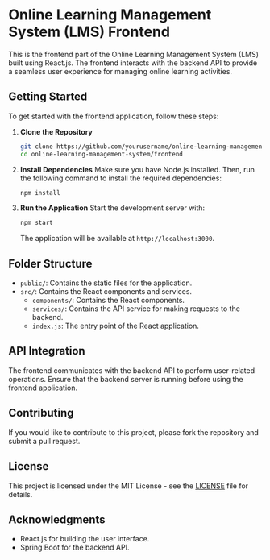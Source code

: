 # Online Learning Management System (LMS) Frontend

This is the frontend part of the Online Learning Management System (LMS) built using React.js. The frontend interacts with the backend API to provide a seamless user experience for managing online learning activities.

## Getting Started

To get started with the frontend application, follow these steps:

1. **Clone the Repository**
   ```bash
   git clone https://github.com/yourusername/online-learning-management-system.git
   cd online-learning-management-system/frontend
   ```

2. **Install Dependencies**
   Make sure you have Node.js installed. Then, run the following command to install the required dependencies:
   ```bash
   npm install
   ```

3. **Run the Application**
   Start the development server with:
   ```bash
   npm start
   ```
   The application will be available at `http://localhost:3000`.

## Folder Structure

- `public/`: Contains the static files for the application.
- `src/`: Contains the React components and services.
  - `components/`: Contains the React components.
  - `services/`: Contains the API service for making requests to the backend.
  - `index.js`: The entry point of the React application.

## API Integration

The frontend communicates with the backend API to perform user-related operations. Ensure that the backend server is running before using the frontend application.

## Contributing

If you would like to contribute to this project, please fork the repository and submit a pull request.

## License

This project is licensed under the MIT License - see the [LICENSE](LICENSE) file for details.

## Acknowledgments

- React.js for building the user interface.
- Spring Boot for the backend API.